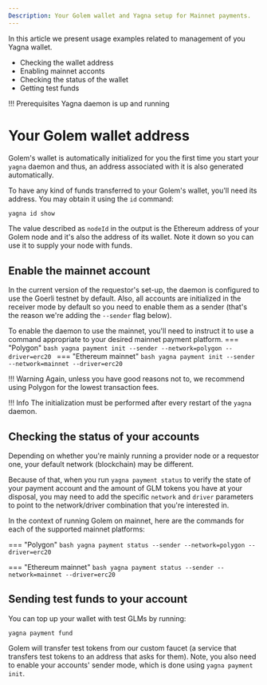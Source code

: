 ```yaml
---
Description: Your Golem wallet and Yagna setup for Mainnet payments.
---
```


In this article we present usage examples related to management of you Yagna wallet.

* Checking the wallet address
* Enabling mainnet acconts
* Checking the status of the wallet
* Getting test funds


!!! Prerequisites
Yagna daemon is up and running

# Your Golem wallet address

Golem's wallet is automatically initialized for you the first time you start your `yagna` daemon and thus, an address associated with it is also generated automatically.

To have any kind of funds transferred to your Golem's wallet, you'll need its address. You may obtain it using the `id` command:

```bash
yagna id show
```

The value described as `nodeId` in the output is the Ethereum address of your Golem node and it's also the address of its wallet. Note it down so you can use it to supply your node with funds.


## Enable the mainnet account

In the current version of the requestor's set-up, the daemon is configured to use the Goerli testnet by default. Also, all accounts are initialized in the receiver mode by default so you need to enable them as a sender (that's the reason we're adding the `--sender` flag below).

To enable the daemon to use the mainnet, you'll need to instruct it to use a command appropriate to your desired mainnet payment platform.
=== "Polygon"
    ```bash
    yagna payment init --sender --network=polygon --driver=erc20
    ```
=== "Ethereum mainnet"
    ```bash
    yagna payment init --sender --network=mainnet --driver=erc20
    ```

!!! Warning
Again, unless you have good reasons not to, we recommend using Polygon for the lowest transaction fees.

!!! Info
The initialization must be performed after every restart of the `yagna` daemon.

## Checking the status of your accounts

Depending on whether you're mainly running a provider node or a requestor one, your default network (blockchain) may be different.

Because of that, when you run `yagna payment status` to verify the state of your payment account and the amount of GLM tokens you have at your disposal, you may need to add the specific `network` and `driver` parameters to point to the network/driver combination that you're interested in.

In the context of running Golem on mainnet, here are the commands for each of the supported mainnet platforms:

=== "Polygon"
    ```bash
    yagna payment status --sender --network=polygon --driver=erc20
    ```

=== "Ethereum mainnet"
    ```bash
    yagna payment status --sender --network=mainnet --driver=erc20
    ```

## Sending test funds to your account

You can top up your wallet with test GLMs by running:

```bach
yagna payment fund
```

Golem will transfer test tokens from our custom faucet (a service that transfers test tokens to an address that asks for them).
Note, you also need to enable your accounts' sender mode, which is done using `yagna payment init`. 


